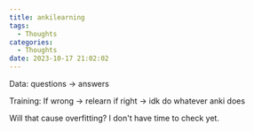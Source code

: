 ```yaml
---
title: ankilearning
tags:
  - Thoughts
categories:
  - Thoughts
date: 2023-10-17 21:02:02
---
```


Data:
questions -> answers

Training:
If wrong -> relearn
if right -> idk do whatever anki does

Will that cause overfitting? I don't have time to check yet.
